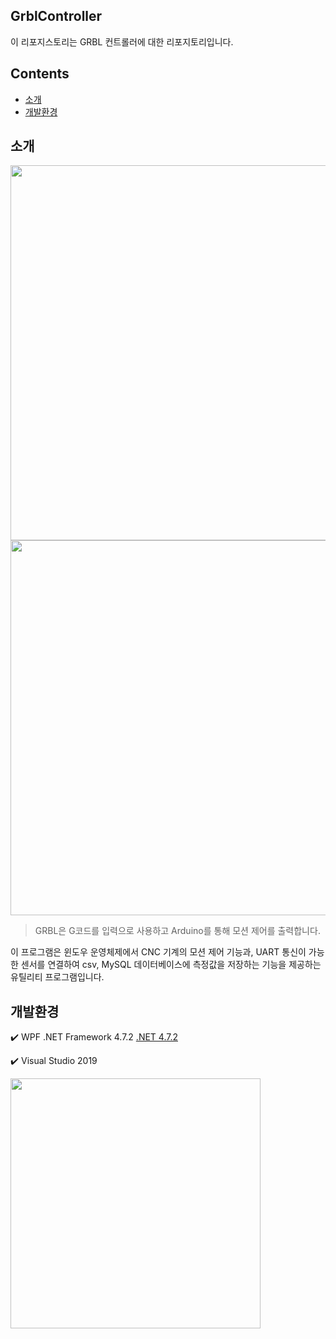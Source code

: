 ## GrblController
이 리포지스토리는 GRBL 컨트롤러에 대한 리포지토리입니다.

## Contents
- [소개](https://github.com/37inm/GrblController/blob/master/README.md#%EC%86%8C%EA%B0%9C)
- [개발환경](https://github.com/37inm/GrblController/blob/master/README.md#%EA%B0%9C%EB%B0%9C%ED%99%98%EA%B2%BD)

## 소개
<img src="https://github.com/37inm/GrblController/assets/131761210/5417c323-d87f-457a-9f45-483b69b79b96" width="600"/>
<img src="https://github.com/37inm/GrblController/assets/131761210/07df8ec3-49ac-41fc-8958-62d500b3c4fc" width="600"/>

> GRBL은 G코드를 입력으로 사용하고 Arduino를 통해 모션 제어를 출력합니다.

이 프로그램은 윈도우 운영체제에서 CNC 기계의 모션 제어 기능과, UART 통신이 가능한 센서를 연결하여 csv, MySQL 데이터베이스에 측정값을 저장하는 기능을 제공하는 유틸리티 프로그램입니다.

## 개발환경
:heavy_check_mark: WPF .NET Framework 4.7.2 [.NET 4.7.2](https://dotnet.microsoft.com/ko-kr/download/dotnet-framework/net472)

:heavy_check_mark: Visual Studio 2019

<img src="https://github.com/37inm/GrblController/assets/131761210/673f9ef5-07f9-48ee-aaf2-7e659e2c8af7" width="400"/>
